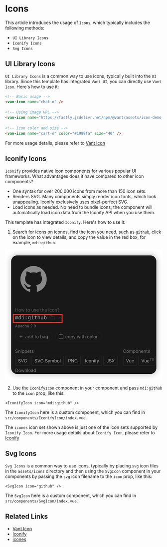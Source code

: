 # Icons

This article introduces the usage of `Icons`, which typically includes the following methods:

- `UI Library Icons`
- `Iconify Icons`
- `Svg Icons`

## UI Library Icons

`UI Library Icons` is a common way to use icons, typically built into the `UI` library. Since this template has integrated `Vant UI`, you can directly use `Vant Icon`. Here's how to use it:

```html
<!-- Basic usage -->
<van-icon name="chat-o" />

<!-- Using image URL -->
<van-icon name="https://fastly.jsdelivr.net/npm/@vant/assets/icon-demo.png" />

<!-- Icon color and size -->
<van-icon name="cart-o" color="#1989fa" size="40" />
```

For more usage details, please refer to [Vant Icon](https://vant-ui.github.io/vant/?source=vuejsorg#/zh-CN/icon)

## Iconify Icons

`Iconify` provides native icon components for various popular UI frameworks. What advantages does it have compared to other icon components?

- One syntax for over 200,000 icons from more than 150 icon sets.
- Renders SVG. Many components simply render icon fonts, which look unappealing. Iconify exclusively uses pixel-perfect SVG.
- Load icons as needed. No need to bundle icons; the component will automatically load icon data from the Iconify API when you use them.

This template has integrated `Iconify`. Here's how to use it:

1. Search for icons on [icones](https://icones.js.org/), find the icon you need, such as `github`, click on the icon to view details, and copy the value in the red box, for example, `mdi:github`.

![mdi-github](../assets/mdi-github.png)

2. Use the `IconifyIcon` component in your component and pass `mdi:github` to the `icon` prop, like this:

```vue
<IconifyIcon icon="mdi:github" />
```

The `IconifyIcon` here is a custom component, which you can find in `src/components/IconifyIcon/index.vue`.

The `icones` icon set shown above is just one of the icon sets supported by `Iconify Icon`. For more usage details about `Iconify Icon`, please refer to [Iconify](https://iconify.design/docs/icon-components/vue/)

## Svg Icons

`Svg Icons` is a common way to use icons, typically by placing `svg` icon files in the `assets/icons` directory and then using the `SvgIcon` component in your components by passing the `svg` icon filename to the `icon` prop, like this:

```vue
<SvgIcon icon="github" />
```

The `SvgIcon` here is a custom component, which you can find in `src/components/SvgIcon/index.vue`.

## Related Links

- [Vant Icon](https://vant-ui.github.io/vant/?source=vuejsorg#/zh-CN/icon)
- [Iconify](https://iconify.design/docs/icon-components/vue/)
- [icones](https://icones.js.org/)
